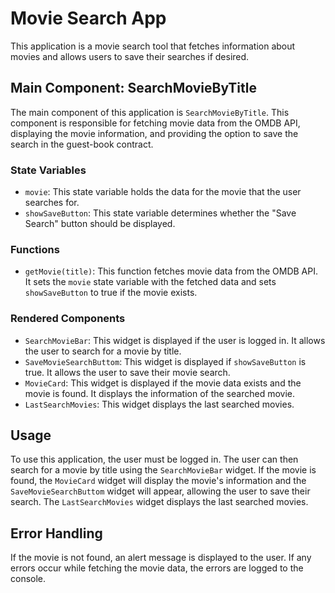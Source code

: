 # Movie Search App

This application is a movie search tool that fetches information about movies and allows users to save their searches if desired.

## Main Component: SearchMovieByTitle

The main component of this application is `SearchMovieByTitle`. This component is responsible for fetching movie data from the OMDB API, displaying the movie information, and providing the option to save the search in the guest-book contract.

### State Variables

- `movie`: This state variable holds the data for the movie that the user searches for.
- `showSaveButton`: This state variable determines whether the "Save Search" button should be displayed.

### Functions

- `getMovie(title)`: This function fetches movie data from the OMDB API. It sets the `movie` state variable with the fetched data and sets `showSaveButton` to true if the movie exists.

### Rendered Components

- `SearchMovieBar`: This widget is displayed if the user is logged in. It allows the user to search for a movie by title.
- `SaveMovieSearchButtom`: This widget is displayed if `showSaveButton` is true. It allows the user to save their movie search.
- `MovieCard`: This widget is displayed if the movie data exists and the movie is found. It displays the information of the searched movie.
- `LastSearchMovies`: This widget displays the last searched movies.

## Usage

To use this application, the user must be logged in. The user can then search for a movie by title using the `SearchMovieBar` widget. If the movie is found, the `MovieCard` widget will display the movie's information and the `SaveMovieSearchButtom` widget will appear, allowing the user to save their search. The `LastSearchMovies` widget displays the last searched movies.

## Error Handling

If the movie is not found, an alert message is displayed to the user. If any errors occur while fetching the movie data, the errors are logged to the console.
